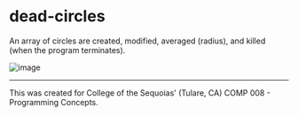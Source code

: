 # dead-circles
An array of circles are created, modified, averaged (radius), and killed (when the program terminates).

![image](https://user-images.githubusercontent.com/31526815/38956967-0c667208-430e-11e8-9720-b0e99341571e.png)

---

This was created for College of the Sequoias' (Tulare, CA) COMP 008 - Programming Concepts.


